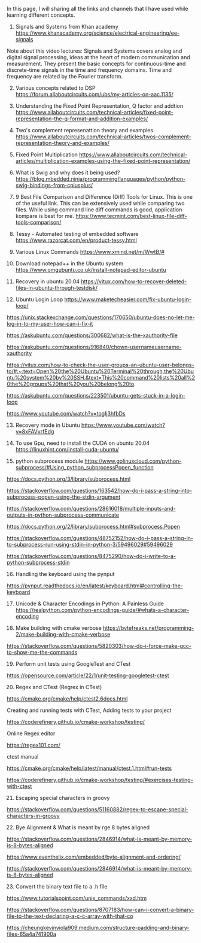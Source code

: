 
In this page, I will sharing all the links and channels that I have used while learning different concepts.

1. Signals and Systems from Khan academy  
https://www.khanacademy.org/science/electrical-engineering/ee-signals

Note about this video lectures:
Signals and Systems covers analog and digital signal processing, ideas at the heart of modern communication and measurement. 
They present the basic concepts for continuous-time and discrete-time signals in the time and frequency domains. 
Time and frequency are related by the Fourier transform. 

2.  Various concepts related to DSP
https://forum.allaboutcircuits.com/ubs/my-articles-on-aac.1135/

3. Understanding the Fixed Point Representation, Q factor and addtion
https://www.allaboutcircuits.com/technical-articles/fixed-point-representation-the-q-format-and-addition-examples/

4. Two's complement represenattion theory and examples
https://www.allaboutcircuits.com/technical-articles/twos-complement-representation-theory-and-examples/

5. Fixed Point Multiplication 
https://www.allaboutcircuits.com/technical-articles/multiplication-examples-using-the-fixed-point-representation/

6. What is Swig and why does it being used?
https://blog.mbedded.ninja/programming/languages/python/python-swig-bindings-from-cplusplus/

7. 9 Best File Comparison and Difference (Diff) Tools for Linux.
This is one of the useful link. This can be extensively used whlie comparing two files. While using command line diff commands is good, application kompare is best for me. 
https://www.tecmint.com/best-linux-file-diff-tools-comparison/

8. Tessy - Automated testing of embedded software
https://www.razorcat.com/en/product-tessy.html

9. Various Linux Commands 
 https://www.xmind.net/m/WwtB/#
 
10. Download notepad++ in the Ubuntu system
https://www.omgubuntu.co.uk/install-notepad-editor-ubuntu

11. Recovery in ubuntu 20.04
https://vitux.com/how-to-recover-deleted-files-in-ubuntu-through-testdisk/

12. Ubuntu Login Loop 
https://www.maketecheasier.com/fix-ubuntu-login-loop/

https://unix.stackexchange.com/questions/170650/ubuntu-does-no-let-me-log-in-to-my-user-how-can-i-fix-it

https://askubuntu.com/questions/300682/what-is-the-xauthority-file

https://askubuntu.com/questions/916840/chown-usernameusername-xauthority

https://vitux.com/how-to-check-the-user-groups-an-ubuntu-user-belongs-to/#:~:text=Open%20the%20Ubuntu%20Terminal%20through,the%20Ubuntu%20system%20by%20SSH.&text=This%20command%20lists%20all%20the%20groups%20that%20you%20belong%20to.

https://askubuntu.com/questions/223501/ubuntu-gets-stuck-in-a-login-loop

https://www.youtube.com/watch?v=togIj3hfbDs

13. Recovery mode in Ubuntu 
https://www.youtube.com/watch?v=8xFAVvrfEdg

14. To use Gpu, need to install the CUDA on ubuntu 20.04
https://linuxhint.com/install-cuda-ubuntu/
 
15. python subprocess module
https://www.golinuxcloud.com/python-subprocess/#Using_python_subprocessPopen_function

https://docs.python.org/3/library/subprocess.html

https://stackoverflow.com/questions/163542/how-do-i-pass-a-string-into-subprocess-popen-using-the-stdin-argument

https://stackoverflow.com/questions/28616018/multiple-inputs-and-outputs-in-python-subprocess-communicate

https://docs.python.org/2/library/subprocess.html#subprocess.Popen

https://stackoverflow.com/questions/48752152/how-do-i-pass-a-string-in-to-subprocess-run-using-stdin-in-python-3/59496029#59496029

https://stackoverflow.com/questions/8475290/how-do-i-write-to-a-python-subprocess-stdin

16. Handling the keyboard using the pynput

https://pynput.readthedocs.io/en/latest/keyboard.html#controlling-the-keyboard 


17. Unicode & Character Encodings in Python: A Painless Guide
https://realpython.com/python-encodings-guide/#whats-a-character-encoding

18. Make building with cmake verbose
https://bytefreaks.net/programming-2/make-building-with-cmake-verbose

https://stackoverflow.com/questions/5820303/how-do-i-force-make-gcc-to-show-me-the-commands

19. Perform unit tests using GoogleTest and CTest

https://opensource.com/article/22/1/unit-testing-googletest-ctest

20. Regex and CTest (Regrex in CTest)

https://cmake.org/cmake/help/ctest2.6docs.html

Creating and running tests with CTest, Adding tests to your project

https://coderefinery.github.io/cmake-workshop/testing/

Online Regex editor

https://regex101.com/

ctest manual

https://cmake.org/cmake/help/latest/manual/ctest.1.html#run-tests

https://coderefinery.github.io/cmake-workshop/testing/#exercises-testing-with-ctest

21. Escaping special characters in groovy 

https://stackoverflow.com/questions/51160882/regex-to-escape-special-characters-in-groovy

22. Bye Alignment & What is meant by rge 8 bytes aligned 

https://stackoverflow.com/questions/2846914/what-is-meant-by-memory-is-8-bytes-aligned

https://www.eventhelix.com/embedded/byte-alignment-and-ordering/

https://stackoverflow.com/questions/2846914/what-is-meant-by-memory-is-8-bytes-aligned

23. Convert the binary text file to a .h file 

https://www.tutorialspoint.com/unix_commands/xxd.htm

https://stackoverflow.com/questions/8707183/how-can-i-convert-a-binary-file-to-the-text-declaring-a-c-c-array-with-that-co

https://cheungkevinviola909.medium.com/structure-padding-and-binary-files-65a4a741900a


